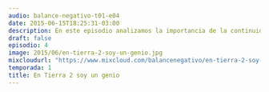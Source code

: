 ```yaml
---
audio: balance-negativo-t01-e04
date: 2015-06-15T18:25:31-03:00
description: En este episodio analizamos la importancia de la continuidad en los comics, los reinicios y el fanatismo por la coherencia. Hablamos de cómo las grandes editoriales han tratado el tema.
draft: false
episodio: 4
image: 2015/06/en-tierra-2-soy-un-genio.jpg
mixcloudurl: "https://www.mixcloud.com/balancenegativo/en-tierra-2-soy-un-genio-balance-negativo-t01-e04/"
temporada: 1
title: En Tierra 2 soy un genio
---
```


